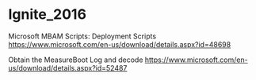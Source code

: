 # Ignite_2016

Microsoft MBAM Scripts:
Deployment Scripts https://www.microsoft.com/en-us/download/details.aspx?id=48698

Obtain the MeasureBoot Log and decode
https://www.microsoft.com/en-us/download/details.aspx?id=52487

